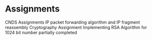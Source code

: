 # Assignments
CNDS Assignments IP packet forwarding algorithm and IP fragment reassembly
Cryptography Assignment Implementing RSA Algorithm for 1024 bit number partially completed
